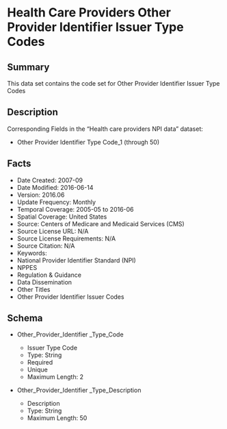 # Health Care Providers Other Provider Identifier Issuer Type Codes

## Summary
This data set contains the code set for Other Provider Identifier Issuer Type Codes

## Description
Corresponding Fields in the “Health care providers NPI data” dataset: 
- Other Provider Identifier Type Code_1 (through 50) 

## Facts
- Date Created: 2007-09
- Date Modified: 2016-06-14
- Version: 2016.06
- Update Frequency: Monthly
- Temporal Coverage: 2005-05 to 2016-06
- Spatial Coverage: United States
- Source: Centers of Medicare and Medicaid Services (CMS)
- Source License URL: N/A
- Source License Requirements: N/A
- Source Citation: N/A
- Keywords:
 - National Provider Identifier Standard (NPI)
 - NPPES
 - Regulation & Guidance
 - Data Dissemination
- Other Titles
 - Other Provider Identifier Issuer Codes

## Schema
- Other_Provider_Identifier _Type_Code
  - Issuer Type Code 
  - Type: String
  - Required
  - Unique
  - Maximum Length: 2

- Other_Provider_Identifier _Type_Description
  - Description 
  - Type: String
  - Maximum Length: 50
